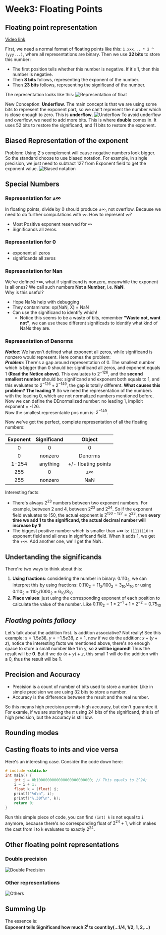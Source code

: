 # Week3: Floating Points

## Floating point representation

[Video link](https://www.youtube.com/watch?v=GzOMIRj1yO0&list=PLnvUoC1Ghb7yFhkAHo6fUTvoOQbyofihW&index=3)

First, we need a normal format of floating points like this: `1.xxx... * 2 ^ (yyy...)`, where all representations are binary. Then we use **32 bits** to store this number:

- The first position tells whether this number is negative. If it's 1, then this number is negative.
- Then **8 bits** follows, representing the exponent of the number.
- Then **23 bits** follows, representing the significand of the number.

The representation looks like this:
![Representation of float](./Image/week3_1.png)

New Conception: **Underflow**. The main concept is that we are using some bits to represent the exponent part, so we can't represent the number which is close enough to zero. This is **underflow**.
![Underflow](./Image/week3_2.png)
To avoid underflow and overflow, we need to add more bits. This is where **double** comes in. It uses 52 bits to restore the significand, and 11 bits to restore the exponent.

## Biased Representation of the exponent

Problem: Using 2's complement will cause negative numbers look bigger. So the standard choose to use biased notation. For example, in single precision, we just need to subtract 127 from Exponent field to get the exponent value.
![Biased notation](Image/week3_3.png)

## Special Numbers

### Representation for $\pm\infty$

In floating points, divide by 0 should produce $\pm\infty$, not overflow. Because we need to do further computations with $\infty$.
How to represent $\infty$?

- Most Positive exponent reserved for $\infty$
- Significands all zeros.

### Representation for 0

- exponent all zeros
- significands all zeros

### Representation for Nan

We've defined $\pm\infty$, what if significand is nonzero, meanwhile the exponent is all ones? We call such numbers **Not a Number**, i.e. **NaN**.  
Why is this useful?

- Hope NaNs help with debugging
- They contaminate: op(NaN, X) = NaN
- Can use the significand to identify which!
  - Notice this seems to be a waste of bits, remember **"Waste not, want not"**, we can use these different significads to identify what kind of NaNs they are.

### Representation of Denorms

***Notice***: We haven't defined what exponent all zeros, while significand is nonzero would represent. Here comes the problem:  
***Problem***: There's a gap around representation of 0. The smallest number which is bigger than 0 should be: significand all zeros, and exponent equals 1 **(Read the Notice above)**. This evaluates to $2^{-126}$, and the **second smallest number** should be: significand and exponent both equals to 1, and this evaluates to $2^{-126} + 2^{-149}$, the gap is totally different. **What causes this problem? The leading 1!** So we need the representation of the numbers with the leading 0, which are not normalized numbers mentioned before.  
Now we can define the DEnormalized number: no leading 1, implicit exponent = -126.  
Now the smallest representable pos num is: $2^{-149}$.

Now we've got the perfect, complete representation of all the floating numbers:

| Exponent | Significand |       Object        |
| :------: | :---------: | :-----------------: |
|    0     |      0      |          0          |
|    0     |   nonzero   |       Denorms       |
|  1-254   |  anything   | +/- floating points |
|   255    |      0      |     $\pm\infty$     |
|   255    |   nonzero   |         NaN         |

Interesting facts: 

- There's always $2^{23}$ numbers between two exponent numbers. For example, between $2$ and $4$, between $2^{23}$ and $2^{24}$. So if the exponent field evaluates to 150, the actual exponent is $2^{150-127} = 2^{23}$, then **every time we add 1 to the significand, the actual decimal number will increase by 1!**
- The biggest positive number which is smaller than $+\infty$ is: `11111110` in exponent field and all ones in significand field. When it adds 1, we get the $+\infty$. Add another one, we'll get the NaN.

## Undertanding the significands

There're two ways to think about this:

1. **Using fractions**: considering the number in binary: $0.110_{2}$, we can interpret this by using fractions: $0.110_{2} = 11_{2} / 100_{2} = 3_{10} / 4_{10}$ or using $0.110_{2} = 110_{2} / 1000_{2} = 6_{10} / 8_{10}$
2. **Place values**: just using the corresponding exponent of each position to calculate the value of the number. Like $0.110_{2} = 1 * 2^{-1} + 1 * 2^{-2} = 0.75_{10}$

## *Floating points fallacy*

Let's talk about the addition first. Is addition associative? Not really! See this example: $x = 1.5e38$, $y = -1.5e38$, $z = 1$, now if we do the addition: $x + (y + z)$, notice the interesting facts we mentioned above, there's no enough space to store a small number like 1 in y, so **z will be ignored!** Thus the result will be **0**. But if we do $(x + y) + z$, this small 1 will do the addition with a 0, thus the result will be **1**.

## Precision and Accuracy

- Precision is a count of number of bits used to store a number. Like in simple precision we are using 32 bits to store a number.
- Accuracy is the difference between the result and the real number.

So this means high precision permits high accuracy, but don't guarantee it. For examle, if we are storing the $\pi$ using 24 bits of the significand, this is of high precision, but the accuracy is still low.

## Rounding modes

## Casting floats to ints and vice versa

Here's an interesting case. Consider the code down here:

```C
# include <stdio.h>
int main() {
    int i = 0b1000000000000000000000000; // This equals to 2^24;
    i = i + 1;
    float k = (float) i;
    printf("%d\n", i);
    printf("%.30f\n", k);
    return 0;
}
```

Run this simple piece of code, you can find `(int) k` is not equal to `i` anymore, because there's no corresponding float of $2^{24} + 1$, which makes the cast from i to k evaluates to exactly $2^{24}$.

## Other floating point representations

### Double precision

![Double Precision](Image/week3_4.png)

### Other representations

![Others](Image/week3_5.png)

## Summing Up

The essence is:  
**Exponent tells Significand how much $2^{i}$ to count by(...1/4, 1/2, 1, 2,...)**
